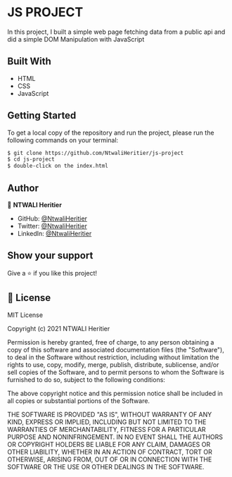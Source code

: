 # JS PROJECT

In this project, I built a simple web page fetching data from a public api and did a simple DOM Manipulation with JavaScript

## Built With

- HTML
- CSS
- JavaScript

## Getting Started

To get a local copy of the repository and run the project, please run the following commands on your terminal:

```bash
$ git clone https://github.com/NtwaliHeritier/js-project
$ cd js-project
$ double-click on the index.html
```

## Author

👤  **NTWALI Heritier**

- GitHub: [@NtwaliHeritier](https://github.com/NtwaliHeritier )
- Twitter: [@NtwaliHeritier](https://twitter.com/NtwaliHeritier )
- LinkedIn: [@NtwaliHeritier](https://www.linkedin.com/in/NtwaliHeritier/)

## Show your support

Give a ⭐️ if you like this project!

## 📝 License

MIT License

Copyright (c) 2021 NTWALI Heritier

Permission is hereby granted, free of charge, to any person obtaining a copy
of this software and associated documentation files (the "Software"), to deal
in the Software without restriction, including without limitation the rights
to use, copy, modify, merge, publish, distribute, sublicense, and/or sell
copies of the Software, and to permit persons to whom the Software is
furnished to do so, subject to the following conditions:

The above copyright notice and this permission notice shall be included in all
copies or substantial portions of the Software.

THE SOFTWARE IS PROVIDED "AS IS", WITHOUT WARRANTY OF ANY KIND, EXPRESS OR
IMPLIED, INCLUDING BUT NOT LIMITED TO THE WARRANTIES OF MERCHANTABILITY,
FITNESS FOR A PARTICULAR PURPOSE AND NONINFRINGEMENT. IN NO EVENT SHALL THE
AUTHORS OR COPYRIGHT HOLDERS BE LIABLE FOR ANY CLAIM, DAMAGES OR OTHER
LIABILITY, WHETHER IN AN ACTION OF CONTRACT, TORT OR OTHERWISE, ARISING FROM,
OUT OF OR IN CONNECTION WITH THE SOFTWARE OR THE USE OR OTHER DEALINGS IN THE
SOFTWARE.